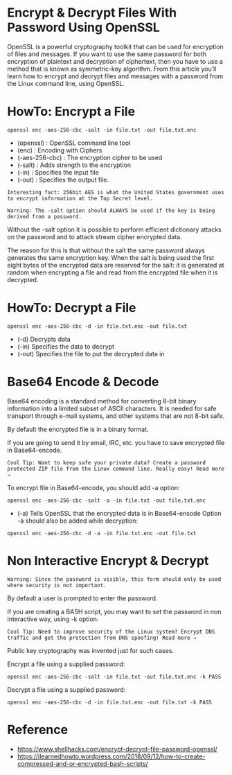 # Encrypt & Decrypt Files With Password Using OpenSSL

OpenSSL is a powerful cryptography toolkit that can be used for encryption of files and messages.
If you want to use the same password for both encryption of plaintext and decryption of ciphertext, then you have to use a method that is known as symmetric-key algorithm.
From this article you’ll learn how to encrypt and decrypt files and messages with a password from the Linux command line, using OpenSSL.

# HowTo: Encrypt a File
```
openssl enc -aes-256-cbc -salt -in file.txt -out file.txt.enc
```
- (openssl)	      : OpenSSL command line tool
- (enc)	          : Encoding with Ciphers
- (-aes-256-cbc)  :	The encryption cipher to be used
- (-salt)	: Adds strength to the encryption
- (-in)	: Specifies the input file
- (-out) :	Specifies the output file.

```
Interesting fact: 256bit AES is what the United States government uses to encrypt information at the Top Secret level.
```
```
Warning: The -salt option should ALWAYS be used if the key is being derived from a password.
```
Without the -salt option it is possible to perform efficient dictionary attacks on the password and to attack stream cipher encrypted data.

The reason for this is that without the salt the same password always generates the same encryption key.
When the salt is being used the first eight bytes of the encrypted data are reserved for the salt: it is generated at random when encrypting a file and read from the encrypted file when it is decrypted.

# HowTo: Decrypt a File
```
openssl enc -aes-256-cbc -d -in file.txt.enc -out file.txt
```

- (-d)	Decrypts data
- (-in)	Specifies the data to decrypt
- (-out)	Specifies the file to put the decrypted data in

# Base64 Encode & Decode

Base64 encoding is a standard method for converting 8-bit binary information into a limited subset of ASCII characters.
It is needed for safe transport through e-mail systems, and other systems that are not 8-bit safe.

By default the encrypted file is in a binary format.

If you are going to send it by email, IRC, etc. you have to save encrypted file in Base64-encode.

```
Cool Tip: Want to keep safe your private data? Create a password protected ZIP file from the Linux command line. Really easy! Read more →
```

To encrypt file in Base64-encode, you should add -a option:
```
openssl enc -aes-256-cbc -salt -a -in file.txt -out file.txt.enc
```

- (-a)	Tells OpenSSL that the encrypted data is in Base64-ensode
Option -a should also be added while decryption:
```
openssl enc -aes-256-cbc -d -a -in file.txt.enc -out file.txt
```

# Non Interactive Encrypt & Decrypt
```
Warning: Since the password is visible, this form should only be used where security is not important.
```
By default a user is prompted to enter the password.

If you are creating a BASH script, you may want to set the password in non interactive way, using -k option.
```
Cool Tip: Need to improve security of the Linux system? Encrypt DNS traffic and get the protection from DNS spoofing! Read more →
```
Public key cryptography was invented just for such cases.

Encrypt a file using a supplied password:
```
openssl enc -aes-256-cbc -salt -in file.txt -out file.txt.enc -k PASS
```
Decrypt a file using a supplied password:
```
openssl enc -aes-256-cbc -d -in file.txt.enc -out file.txt -k PASS
```

# Reference
* https://www.shellhacks.com/encrypt-decrypt-file-password-openssl/
* https://ilearnedhowto.wordpress.com/2018/09/12/how-to-create-compressed-and-or-encrypted-bash-scripts/

